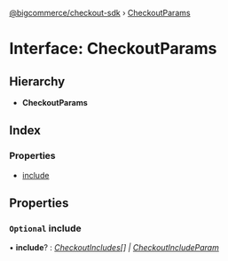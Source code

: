 [@bigcommerce/checkout-sdk](../README.md) › [CheckoutParams](checkoutparams.md)

# Interface: CheckoutParams

## Hierarchy

* **CheckoutParams**

## Index

### Properties

* [include](checkoutparams.md#optional-include)

## Properties

### `Optional` include

• **include**? : *[CheckoutIncludes](../enums/checkoutincludes.md)[] | [CheckoutIncludeParam](../README.md#checkoutincludeparam)*
